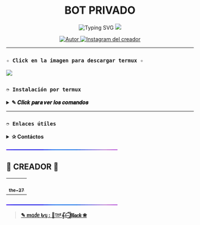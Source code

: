 <h1 align="center">BOT PRIVADO</h1>
<p align="center">
  <img src="https://readme-typing-svg.herokuapp.com?font=Fira+Code&size=40&pause=500&color=00F7FF&center=true&vCenter=true&width=500&lines=⚙️🔥+¡RIN+ITOSHI!+🏔️" alt="Typing SVG">
</h1>
  <img src="https://files.catbox.moe/191v1r.jpg" width="300">
</p>

<p align="center">
  <a href="https://wa.me/51969214380">
    <img title="Autor" src="https://img.shields.io/badge/THE-BLACK OFC-black?style=for-the-badge&logo=whatsapp">
  </a>
  <a href="https://instagram.com/theblack.zx">
    <img title="Instagram del creador" src="https://img.shields.io/badge/@theblack.zx-purple?style=for-the-badge&logo=instagram">
  </a>
</p>


---

### **`✧ Click en la imagen para descargar termux ✧`**
<a
href="https://www.mediafire.com/file/llugt4zgj7g3n3u/com.termux_1020.apk/file"><img src="https://qu.ax/finc.jpg" height="125px"></a> 

### **`➮ Instalación por termux`**

<details>
 <summary><b> ✎ 𝑪𝒍𝒊𝒄𝒌 𝒑𝒂𝒓𝒂 𝒗𝒆𝒓 𝒍𝒐𝒔 𝒄𝒐𝒎𝒂𝒏𝒅𝒐𝒔 </b></summary>

### **❀ Instalación manual por termux**
> Nota: Copie y pegue los comandos en termux uno por uno.
```bash
termux-setup-storage
```

```bash
apt update && apt upgrade && pkg install -y git nodejs ffmpeg imagemagick yarn
```

```bash
git clone https://github.com/the-27/Isagi-Yoichi-Bot && cd Isagi-Yoichi-Bot
```

```bash
yarn install
```

```bash
npm install
```

```bash
npm update
```

```bash
npm start
```

> Si aparece (Y/I/N/O/D/Z) [default=N] ? use la letra "y" + "ENTER" para continuar con la instalación

### **🜸 Activar en caso de detenerse en termux**

> Si después de instalar el bot en Termux se detiene (pantalla en blanco, pérdida de conexión a Internet, reinicio del dispositivo), sigue estos pasos:

❒ Abre Termux y navega al directorio del bot:
   
   ```bash
    cd Isagi-Yoichi-Bot
   ```

❒ Inicia el bot nuevamente:
  
   ```bash
    npm start
   ```

#### **🔥 Obtener otro codigo qr en termux ⚡**

Si después de instalar el bot en Termux y iniciar la session del bot (el numero se va a soporte, se cierra la conexión o demorastes al conectar), sigue estos pasos:

1. Abre Termux y navega al directorio del bot:
   ```bash
    cd Isagi-Yoichi-Bot
   ```

2. Elimina la carpeta MiniSession:
   ```bash
    rm -rf Sessions
   ```

3. Inicia el bot nuevamente:
   ```bash
    npm start
   ```
    
### **✰ Volverte owner del Bot**

> Si después de instalar el bot en Termux y iniciar la session del bot (deseas poner tu número es la lista de owner pon este comando:

   ```bash
    cd Isagi-Yoichi-Bot && nano settings.js
   ```

</details>

---

### **`➮ Enlaces útiles`**

<details>
<summary><b> ✰ Contáctos</b></summary>

* WhatsApp: [`Aquí`](https:/Wa.me/51969214380)
* Correo: [`Aquí`](blackoficial2025@gmail.com)

</details>

![line](https://github.com/AnderMendoza/AnderMendoza/raw/main/assets/line-neon.gif)

## 🐬 CREADOR 👑
<table>
  <tr>
    <td align="center">
      <a href="https://github.com/the-27">
        <img src="https://avatars.githubusercontent.com/the-27" width="100px;" alt=""/>
        <br /><sub><b>the-27</b></sub>
      </a>
    </td>
  </tr>
</table>

![line](https://github.com/AnderMendoza/AnderMendoza/raw/main/assets/line-neon.gif)

> **[✎ mᥲძᥱ ᑲᥡ : 🌈ᵀ͢ᴴᴱ𝄟⏤͟͟͞͞⃝𝑩𝒍𝒂𝒄𝒌 ❀](https://whatsapp.com/channel/0029Vb6BDQc0lwgsDN1GJ31i)**